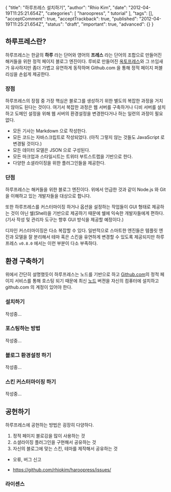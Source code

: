 {
    "title": "하루프레스 설치하기",
    "author": "Rhio Kim",
    "date": "2012-04-19T11:25:21.654Z",
    "categories": [
        "haroopress",
        " tutorial"
    ],
    "tags": [],
    "acceptComment": true,
    "acceptTrackback": true,
    "published": "2012-04-19T11:25:21.654Z",
    "status": "draft",
    "important": true,
    "advanced": {}
}

## 하루프레스란?
하루프레스는 한글의 **하루** 라는 단어와 영어의 **프레스** 라는 단어의 조합으로 만들어진 해커들을 위한 정적 페이지 블로그 엔진이다.
루비로 만들어진 [옥토프레스](http://octopress.org)와 그 쓰임새가 유사하지만 좀더 가볍고 유연하게 동작하며 Github.com 을 통해 정적 페이지 퍼블리싱을 손쉽게 제공한다.

### 장점
하루프레스의 장점 중 가장 핵심은 블로그를 생성하기 위한 별도의 복잡한 과정을 거치지 않아도 된다는 것이다.
여기서 복잡한 과정은 웹 서버를 구축하거나 디비 서버를 설치하고 도메인 설정을 위해 웹 서버의 환경설정을 변경한다거나 하는
일련의 과정이 필요 없다.

* 모든 기사는 Markdown 으로 작성한다.
* 모든 코드는 자바스크립트로 작성되었다. (아직 그렇지 않는 것들도 JavaScript 로 변경될 것이다.)
* 모든 데이터 모델은 JSON 으로 구성된다.
* 모든 마크업과 스타일시트는 트위터 부트스트랩을 기반으로 한다.
* 다양한 소셜라이징을 위한 플러그인들을 제공한다.

### 단점
하루프레스는 해커들을 위한 블로그 엔진이다.
위에서 언급한 것과 같이 Node.js 와 Git 을 이해하고 있는 개발자들을 대상으로 합니다.

또한 하루프레스를 커스터마이징 하거나 옵션을 설정하는 작업들이 GUI 형태로 제공하는 것이 아닌 쉘(Shell)을 기반으로
제공하기 때문에 쉘에 익숙한 개발자들에게 편하다. (기사 작성 및 관리자 도구는 향후 GUI 방식을 제공할 예정이다.)

디자인 커스터마이징은 다소 복잡할 수 있다. 일반적으로 스마트한 엔진들은 템플릿 엔진과 모델을 잘 분리해서
테마 혹은 스킨을 유연하게 변경할 수 있도록 제공되지만 하루프레스 `v0.8.0` 에서는 이런 부분이 다소 부족하다.


## 환경 구축하기
위에서 간단히 설명했듯이 하루프레스는 노드를 기반으로 하고 [Github.com](http://github.com)의 정적 페이지 서비스를 통해
호스팅 되기 때문에 최신 [노드](http://nodejs.org) 버젼을 자신의 컴퓨터에 설치하고 github.com 의 계정이 있어야 한다.

### 설치하기
작성중...

### 포스팅하는 방법
작성중...

### 블로그 환경설정 하기
작성중...

### 스킨 커스터마이징 하기
작성중...


## 공헌하기
하루프레스에 공헌하는 방법은 굉장히 다양하다.

1. 정적 페이지 블로깅을 많이 사용하는 것
2. 소셜라이징 플러그인을 구현해서 공유하는 것
3. 자신의 블로그에 맞는 스킨, 테마를 제작해서 공유하는 것

* 오류, 버그 신고
- https://github.com/rhiokim/haroopress/issues/

### 라이센스

